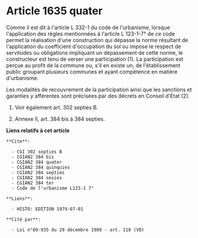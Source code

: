 # Article 1635 quater

Comme il est dit à l'article L 332-1 du code de l'urbanisme, lorsque l'application des règles mentionnées à l'article L
123-1-7° de ce code permet la réalisation d'une construction qui dépasse la norme résultant de l'application du coefficient
d'occupation du sol ou impose le respect de servitudes ou obligations impliquant un dépassement de cette norme, le
constructeur est tenu de verser une participation (1). La participation est perçue au profit de la commune ou, s'il en existe
un, de l'établissement public groupant plusieurs communes et ayant compétence en matière d'urbanisme.

Les modalités de recouvrement de la participation ainsi que les sanctions et garanties y afférentes sont précisées par des
décrets en Conseil d'Etat (2).

1)  Voir également art. 302 septies B.

2)  Annexe II, art. 384 bis à 384 septies.

**Liens relatifs à cet article**

	**Cite**:

	  - CGI 302 septies B
	  - CGIAN2 384 bis
	  - CGIAN2 384 quater
	  - CGIAN2 384 quinquies
	  - CGIAN2 384 septies
	  - CGIAN2 384 sexies
	  - CGIAN2 384 ter
	  - Code de l'urbanisme L123-1 7°

	**Liens**:

	  - HISTO: EDITION 1979-07-01

	**Cité par**:

	  - Loi n°89-935 du 29 décembre 1989 - art. 118 (VD)
